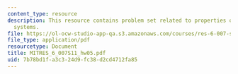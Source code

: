 ```yaml
---
content_type: resource
description: This resource contains problem set related to properties of linear, time-invariant
  systems.
file: https://ol-ocw-studio-app-qa.s3.amazonaws.com/courses/res-6-007-signals-and-systems-spring-2011/7b78bd1fa3c324d9fc38d2cd4712fa85_MITRES_6_007S11_hw05.pdf
file_type: application/pdf
resourcetype: Document
title: MITRES_6_007S11_hw05.pdf
uid: 7b78bd1f-a3c3-24d9-fc38-d2cd4712fa85
---
```

